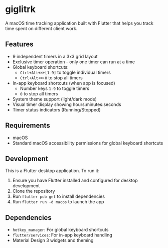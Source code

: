 # giglitrk

A macOS time tracking application built with Flutter that helps you track time spent on different client work.

## Features

- 9 independent timers in a 3x3 grid layout
- Exclusive timer operation - only one timer can run at a time
- Global keyboard shortcuts:
  - `Ctrl+Alt+⌘+[1-9]` to toggle individual timers
  - `Ctrl+Alt+⌘+0` to stop all timers
- In-app keyboard shortcuts (when app is focused)
  - Number keys `1-9` to toggle timers
  - `0` to stop all timers
- System theme support (light/dark mode)
- Visual timer display showing hours:minutes:seconds
- Timer status indicators (Running/Stopped)

## Requirements

- macOS
- Standard macOS accessibility permissions for global keyboard shortcuts

## Development

This is a Flutter desktop application. To run it:

1. Ensure you have Flutter installed and configured for desktop development
2. Clone the repository
3. Run `flutter pub get` to install dependencies
4. Run `flutter run -d macos` to launch the app

## Dependencies

- `hotkey_manager`: For global keyboard shortcuts
- `flutter/services`: For in-app keyboard handling
- Material Design 3 widgets and theming
